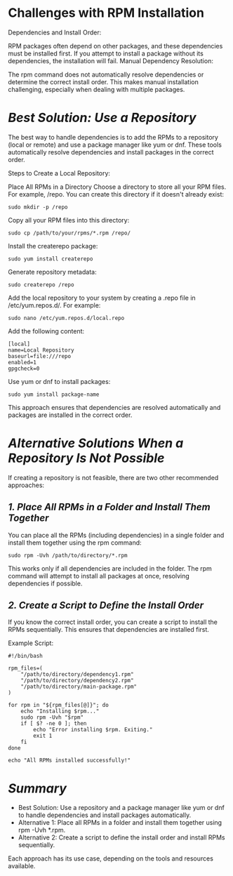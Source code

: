 # Challenges with RPM Installation
Dependencies and Install Order:

RPM packages often depend on other packages, and these dependencies must be installed first.
If you attempt to install a package without its dependencies, the installation will fail.
Manual Dependency Resolution:

The rpm command does not automatically resolve dependencies or determine the correct install order.
This makes manual installation challenging, especially when dealing with multiple packages.

# *Best Solution: Use a Repository*
The best way to handle dependencies is to add the RPMs to a repository (local or remote) and use a package manager like yum or dnf. These tools automatically resolve dependencies and install packages in the correct order.

Steps to Create a Local Repository:

Place All RPMs in a Directory
Choose a directory to store all your RPM files. For example, /repo. You can create this directory if it doesn't already exist:

```
sudo mkdir -p /repo
```

Copy all your RPM files into this directory:

```
sudo cp /path/to/your/rpms/*.rpm /repo/
```


Install the createrepo package:

```
sudo yum install createrepo
```

Generate repository metadata:

```
sudo createrepo /repo
```

Add the local repository to your system by creating a .repo file in /etc/yum.repos.d/. For example:

```
sudo nano /etc/yum.repos.d/local.repo
```

Add the following content:

```
[local]
name=Local Repository
baseurl=file:///repo
enabled=1
gpgcheck=0
```

Use yum or dnf to install packages:

```
sudo yum install package-name
```

This approach ensures that dependencies are resolved automatically and packages are installed in the correct order.

# *Alternative Solutions When a Repository Is Not Possible*
If creating a repository is not feasible, there are two other recommended approaches:

## *1. Place All RPMs in a Folder and Install Them Together*
You can place all the RPMs (including dependencies) in a single folder and install them together using the rpm command:

```
sudo rpm -Uvh /path/to/directory/*.rpm
```

This works only if all dependencies are included in the folder.
The rpm command will attempt to install all packages at once, resolving dependencies if possible.

## *2. Create a Script to Define the Install Order*
If you know the correct install order, you can create a script to install the RPMs sequentially. This ensures that dependencies are installed first.

Example Script:

```
#!/bin/bash

rpm_files=(
    "/path/to/directory/dependency1.rpm"
    "/path/to/directory/dependency2.rpm"
    "/path/to/directory/main-package.rpm"
)

for rpm in "${rpm_files[@]}"; do
    echo "Installing $rpm..."
    sudo rpm -Uvh "$rpm"
    if [ $? -ne 0 ]; then
        echo "Error installing $rpm. Exiting."
        exit 1
    fi
done

echo "All RPMs installed successfully!"
```

# *Summary*
* Best Solution: Use a repository and a package manager like yum or dnf to handle dependencies and install packages automatically.
* Alternative 1: Place all RPMs in a folder and install them together using rpm -Uvh *.rpm.
* Alternative 2: Create a script to define the install order and install RPMs sequentially.

Each approach has its use case, depending on the tools and resources available.
